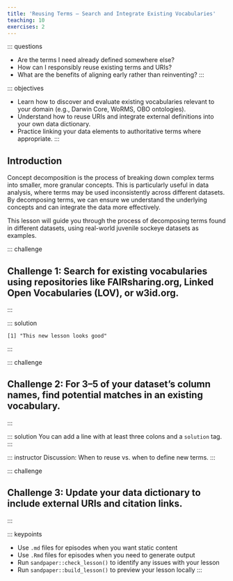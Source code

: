 ```yaml
---
title: 'Reusing Terms — Search and Integrate Existing Vocabularies'
teaching: 10
exercises: 2
---
```


::: questions
-   Are the terms I need already defined somewhere else?
-   How can I responsibly reuse existing terms and URIs?
-   What are the benefits of aligning early rather than reinventing?
:::

::: objectives
-   Learn how to discover and evaluate existing vocabularies relevant to your domain (e.g., Darwin Core, WoRMS, OBO ontologies).
-   Understand how to reuse URIs and integrate external definitions into your own data dictionary.
-   Practice linking your data elements to authoritative terms where appropriate.
:::

## Introduction

Concept decomposition is the process of breaking down complex terms into smaller, more granular concepts. This is particularly useful in data analysis, where terms may be used inconsistently across different datasets. By decomposing terms, we can ensure we understand the underlying concepts and can integrate the data more effectively.

This lesson will guide you through the process of decomposing terms found in different datasets, using real-world juvenile sockeye datasets as examples.

::: challenge
## Challenge 1: Search for existing vocabularies using repositories like FAIRsharing.org, Linked Open Vocabularies (LOV), or w3id.org.
:::

::: solution
``` output
[1] "This new lesson looks good"
```
:::

::: challenge
## Challenge 2: For 3–5 of your dataset’s column names, find potential matches in an existing vocabulary.
:::

::: solution
You can add a line with at least three colons and a `solution` tag.
:::

::: instructor
Discussion: When to reuse vs. when to define new terms.
:::

::: challenge
## Challenge 3: Update your data dictionary to include external URIs and citation links.
:::

::: keypoints
-   Use `.md` files for episodes when you want static content
-   Use `.Rmd` files for episodes when you need to generate output
-   Run `sandpaper::check_lesson()` to identify any issues with your lesson
-   Run `sandpaper::build_lesson()` to preview your lesson locally
:::
